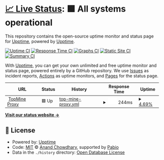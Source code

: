 # [📈 Live Status](https://upptime.github.io/upptime): <!--live status--> **🟩 All systems operational**

This repository contains the open-source uptime monitor and status page for [Upptime](https://upptime.js.org), powered by [Upptime](https://github.com/upptime/upptime).

[![Uptime CI](https://github.com/upptime/upptime/workflows/Uptime%20CI/badge.svg)](https://github.com/upptime/upptime/actions?query=workflow%3A%22Uptime+CI%22)
[![Response Time CI](https://github.com/upptime/upptime/workflows/Response%20Time%20CI/badge.svg)](https://github.com/upptime/upptime/actions?query=workflow%3A%22Response+Time+CI%22)
[![Graphs CI](https://github.com/upptime/upptime/workflows/Graphs%20CI/badge.svg)](https://github.com/upptime/upptime/actions?query=workflow%3A%22Graphs+CI%22)
[![Static Site CI](https://github.com/upptime/upptime/workflows/Static%20Site%20CI/badge.svg)](https://github.com/upptime/upptime/actions?query=workflow%3A%22Static+Site+CI%22)
[![Summary CI](https://github.com/upptime/upptime/workflows/Summary%20CI/badge.svg)](https://github.com/upptime/upptime/actions?query=workflow%3A%22Summary+CI%22)

With [Upptime](https://upptime.js.org), you can get your own unlimited and free uptime monitor and status page, powered entirely by a GitHub repository. We use [Issues](https://github.com/upptime/upptime/issues) as incident reports, [Actions](https://github.com/upptime/upptime/actions) as uptime monitors, and [Pages](https://upptime.github.io/upptime) for the status page.

<!--start: status pages-->
<!-- This summary is generated by Upptime (https://github.com/upptime/upptime) -->
<!-- Do not edit this manually, your changes will be overwritten -->
<!-- prettier-ignore -->
| URL | Status | History | Response Time | Uptime |
| --- | ------ | ------- | ------------- | ------ |
| <img alt="" src="https://icons.duckduckgo.com/ip3/null.ico" height="13"> [TopMine Proxy](mc.topmine.vip) | 🟩 Up | [top-mine-proxy.yml](https://github.com/topminevn/status/commits/HEAD/history/top-mine-proxy.yml) | <details><summary><img alt="Response time graph" src="./graphs/top-mine-proxy/response-time-week.png" height="20"> 244ms</summary><br><a href="https://upptime.github.io/upptime/history/top-mine-proxy"><img alt="Response time 244" src="https://img.shields.io/endpoint?url=https%3A%2F%2Fraw.githubusercontent.com%2Ftopminevn%2Fstatus%2FHEAD%2Fapi%2Ftop-mine-proxy%2Fresponse-time.json"></a><br><a href="https://upptime.github.io/upptime/history/top-mine-proxy"><img alt="24-hour response time 244" src="https://img.shields.io/endpoint?url=https%3A%2F%2Fraw.githubusercontent.com%2Ftopminevn%2Fstatus%2FHEAD%2Fapi%2Ftop-mine-proxy%2Fresponse-time-day.json"></a><br><a href="https://upptime.github.io/upptime/history/top-mine-proxy"><img alt="7-day response time 244" src="https://img.shields.io/endpoint?url=https%3A%2F%2Fraw.githubusercontent.com%2Ftopminevn%2Fstatus%2FHEAD%2Fapi%2Ftop-mine-proxy%2Fresponse-time-week.json"></a><br><a href="https://upptime.github.io/upptime/history/top-mine-proxy"><img alt="30-day response time 244" src="https://img.shields.io/endpoint?url=https%3A%2F%2Fraw.githubusercontent.com%2Ftopminevn%2Fstatus%2FHEAD%2Fapi%2Ftop-mine-proxy%2Fresponse-time-month.json"></a><br><a href="https://upptime.github.io/upptime/history/top-mine-proxy"><img alt="1-year response time 244" src="https://img.shields.io/endpoint?url=https%3A%2F%2Fraw.githubusercontent.com%2Ftopminevn%2Fstatus%2FHEAD%2Fapi%2Ftop-mine-proxy%2Fresponse-time-year.json"></a></details> | <details><summary><a href="https://upptime.github.io/upptime/history/top-mine-proxy">4.69%</a></summary><a href="https://upptime.github.io/upptime/history/top-mine-proxy"><img alt="All-time uptime 4.69%" src="https://img.shields.io/endpoint?url=https%3A%2F%2Fraw.githubusercontent.com%2Ftopminevn%2Fstatus%2FHEAD%2Fapi%2Ftop-mine-proxy%2Fuptime.json"></a><br><a href="https://upptime.github.io/upptime/history/top-mine-proxy"><img alt="24-hour uptime 4.69%" src="https://img.shields.io/endpoint?url=https%3A%2F%2Fraw.githubusercontent.com%2Ftopminevn%2Fstatus%2FHEAD%2Fapi%2Ftop-mine-proxy%2Fuptime-day.json"></a><br><a href="https://upptime.github.io/upptime/history/top-mine-proxy"><img alt="7-day uptime 4.69%" src="https://img.shields.io/endpoint?url=https%3A%2F%2Fraw.githubusercontent.com%2Ftopminevn%2Fstatus%2FHEAD%2Fapi%2Ftop-mine-proxy%2Fuptime-week.json"></a><br><a href="https://upptime.github.io/upptime/history/top-mine-proxy"><img alt="30-day uptime 4.69%" src="https://img.shields.io/endpoint?url=https%3A%2F%2Fraw.githubusercontent.com%2Ftopminevn%2Fstatus%2FHEAD%2Fapi%2Ftop-mine-proxy%2Fuptime-month.json"></a><br><a href="https://upptime.github.io/upptime/history/top-mine-proxy"><img alt="1-year uptime 4.69%" src="https://img.shields.io/endpoint?url=https%3A%2F%2Fraw.githubusercontent.com%2Ftopminevn%2Fstatus%2FHEAD%2Fapi%2Ftop-mine-proxy%2Fuptime-year.json"></a></details>

<!--end: status pages-->

[**Visit our status website →**](https://upptime.github.io/upptime)

## 📄 License

- Powered by: [Upptime](https://github.com/upptime/upptime)
- Code: [MIT](./LICENSE) © [Anand Chowdhary](https://anandchowdhary.com), supported by [Pabio](https://pabio.com)
- Data in the `./history` directory: [Open Database License](https://opendatacommons.org/licenses/odbl/1-0/)

